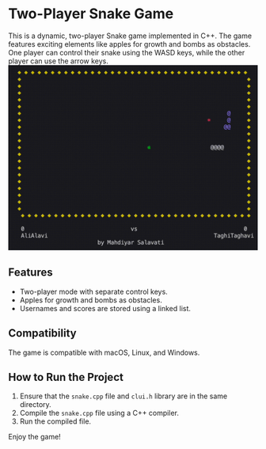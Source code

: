 # Two-Player Snake Game

This is a dynamic, two-player Snake game implemented in C++. The game features exciting elements like apples for growth and bombs as obstacles. One player can control their snake using the WASD keys, while the other player can use the arrow keys.
<img src="snake.gif"/>
## Features

- Two-player mode with separate control keys.
- Apples for growth and bombs as obstacles.
- Usernames and scores are stored using a linked list.

## Compatibility

The game is compatible with macOS, Linux, and Windows.

## How to Run the Project

1. Ensure that the `snake.cpp` file and `clui.h` library are in the same directory.
2. Compile the `snake.cpp` file using a C++ compiler.
3. Run the compiled file.

Enjoy the game!
